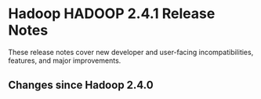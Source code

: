 # Hadoop HADOOP 2.4.1 Release Notes

These release notes cover  new developer and user-facing incompatibilities, features, and major improvements.

## Changes since Hadoop 2.4.0



